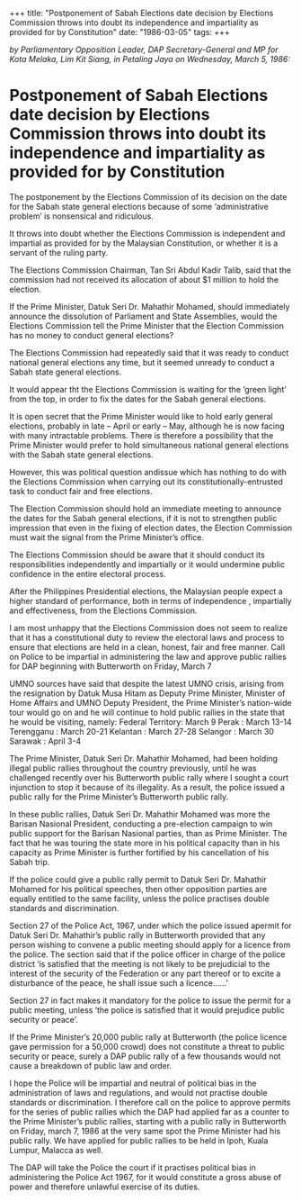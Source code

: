 +++ 
title: "Postponement of Sabah Elections date decision by Elections Commission throws into doubt its independence and impartiality as provided for by Constitution"
date: "1986-03-05"
tags:
+++

_by Parliamentary Opposition Leader, DAP Secretary-General and MP for Kota Melaka, Lim Kit Siang, in Petaling Jaya on Wednesday, March 5, 1986:_

# Postponement of Sabah Elections date decision by Elections Commission throws into doubt its independence and impartiality as provided for by Constitution

The postponement by the Elections Commission of its decision on the date for the Sabah state general elections because of some ‘administrative problem’ is nonsensical and ridiculous.</u>

It throws into doubt whether the Elections Commission is independent and impartial as provided for by the Malaysian Constitution, or whether it is a servant of the ruling party.

The Elections Commission Chairman, Tan Sri Abdul Kadir Talib, said that the commission had not received its allocation of about $1 million to hold the election.

If the Prime Minister, Datuk Seri Dr. Mahathir Mohamed, should immediately announce the dissolution of Parliament and State Assemblies, would the Elections Commission tell the Prime Minister that the Election Commission has no money to conduct general elections?

The Elections Commission had repeatedly said that it was ready to conduct national general elections any time, but it seemed unready to conduct a Sabah state general elections.

It would  appear tht the Elections Commission is waiting for the ‘green light’ from the top, in order to fix the dates for the Sabah general elections.

It is open secret that the Prime Minister would like to hold early general elections, probably in late – April or early – May, although he is now facing with many intractable problems. There is therefore a possibility that the Prime Minister would prefer to hold simultaneous national general elections with the Sabah state general elections.

However, this was political question andissue which has nothing to do with the Elections Commission when carrying out its constitutionally-entrusted task to conduct fair and free elections.

The Election Commission should hold an immediate meeting to announce the dates for the Sabah general elections, if it is not to strengthen public impression that even in the fixing of election dates, the Election Commission must wait the signal from the Prime Minister’s office.

The Elections Commission should be aware that it should conduct its responsibilities independently and impartially or it would undermine public confidence in the entire electoral process.

After the Philippines Presidential elections, the Malaysian people expect a higher standard of performance, both in terms of independence , impartially and effectiveness, from the Elections Commission.

I am most unhappy that the Elections Commission does not seem to realize that it has a constitutional duty to review the electoral laws and process to ensure that elections are held in a clean, honest, fair and free manner.
Call on Police to be impartial in administering the law and approve public rallies for DAP beginning with Butterworth on Friday, March 7

UMNO sources have said that despite the latest UMNO crisis, arising from the resignation by Datuk Musa Hitam as Deputy Prime Minister, Minister of Home Affairs and UMNO Deputy President, the Prime Minister’s nation-wide tour would go on and he will continue to hold public rallies in the state that he would be visiting, namely:
Federal Territory: March 9
Perak	: March 13-14
Terengganu	: March 20-21
Kelantan	: March 27-28
Selangor	: March 30
Sarawak	: April 3-4

The Prime Minister, Datuk Seri Dr. Mahathir Mohamed, had been holding illegal public rallies throughout the country previously, until he was challenged recently over his Butterworth public rally where I sought a court injunction to stop it because of its illegality. As a result, the police issued a public rally for the Prime Minister’s Butterworth public rally.

In these public rallies, Datuk Seri Dr. Mahathir Mohamed was more the Barisan Nasional President, conducting a pre-election campaign to win public support for the Barisan Nasional parties, than as Prime Minister. The fact that he was touring the state more in his political capacity than in his capacity as Prime Minister is further fortified by his cancellation of his Sabah trip.

If the police could give a public rally permit to Datuk Seri Dr. Mahathir Mohamed for his political speeches, then other opposition parties are equally entitled to the same facility, unless the police practises double standards and discrimination.

Section 27 of the Police Act, 1967, under which the police issued apermit for Datuk Seri Dr. Mahathir’s public rally in Butterworth provided that any person wishing to convene a public meeting should apply for a licence from the police. The section said that if the police officer in charge of the police district ‘is satisfied that the meeting is not likely to be prejudicial to the interest of the security of the Federation or any part thereof or to excite a disturbance of the peace, he shall issue such a licence……’

Section 27 in fact makes it mandatory for the police to issue the permit for a public meeting, unless ‘the police is satisfied that it would prejudice public security or peace’.

If the Prime Minister’s 20,000 public rally at Butterworth (the police licence gave permission for a 50,000 crowd) does not constitute a threat to public security or peace, surely a DAP public rally of a few thousands would not cause a breakdown of public law and order.

I hope the Police will be impartial and neutral of political bias in the administration of laws and regulations, and would not practise double standards or discrimination. I therefore call on the police to approve permits for the series of public rallies which the DAP had applied far as a counter to the Prime Minister’s public rallies, starting with a public rally in Butterworth on Friday, march 7, 1986 at the very same spot the Prime Minister had his public rally. We have applied for public rallies to be held in Ipoh, Kuala Lumpur, Malacca as well.

The DAP will take the Police the court if it practises political bias in administering the Police Act 1967, for it would constitute a gross abuse of power and therefore unlawful exercise of its duties.
 
